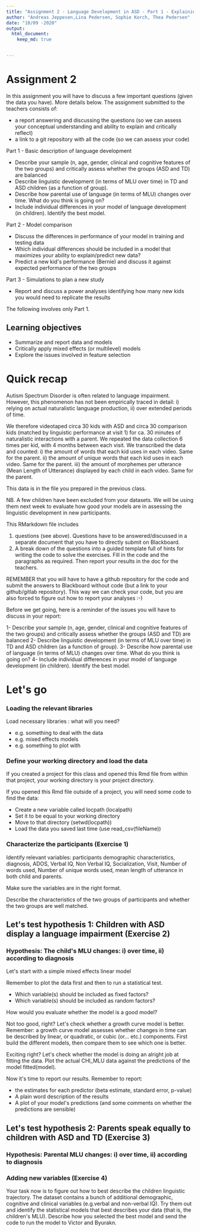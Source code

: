 ```yaml
---
title: "Assignment 2 - Language Development in ASD - Part 1 - Explaining development"
author: "Andreas Jeppesen,Lina Pedersen, Sophie Korch, Thea Pedersen"
date: "10/09 -2020"
output:
  html_document:
    keep_md: true


---
```

    


# Assignment 2

In this assignment you will have to discuss a few important questions (given the data you have). More details below. The assignment submitted to the teachers consists of:
- a report answering and discussing the questions (so we can assess your conceptual understanding and ability to explain and critically reflect)
- a link to a git repository with all the code (so we can assess your code)

Part 1 - Basic description of language development
- Describe your sample (n, age, gender, clinical and cognitive features of the two groups) and critically assess whether the groups (ASD and TD) are balanced
- Describe linguistic development (in terms of MLU over time) in TD and ASD children (as a function of group). 
- Describe how parental use of language (in terms of MLU) changes over time. What do you think is going on?
- Include individual differences in your model of language development (in children). Identify the best model.

Part 2 - Model comparison
- Discuss the differences in performance of your model in training and testing data
- Which individual differences should be included in a model that maximizes your ability to explain/predict new data?
- Predict a new kid's performance (Bernie) and discuss it against expected performance of the two groups

Part 3 - Simulations to plan a new study
- Report and discuss a power analyses identifying how many new kids you would need to replicate the results

The following involves only Part 1.

## Learning objectives

- Summarize and report data and models
- Critically apply mixed effects (or multilevel) models
- Explore the issues involved in feature selection


# Quick recap
Autism Spectrum Disorder is often related to language impairment. However, this phenomenon has not been empirically traced in detail:
i) relying on actual naturalistic language production,  ii) over extended periods of time.

We therefore videotaped circa 30 kids with ASD and circa 30 comparison kids (matched by linguistic performance at visit 1) for ca. 30 minutes of naturalistic interactions with a parent. We repeated the data collection 6 times per kid, with 4 months between each visit. We transcribed the data and counted: 
i) the amount of words that each kid uses in each video. Same for the parent.
ii) the amount of unique words that each kid uses in each video. Same for the parent.
iii) the amount of morphemes per utterance (Mean Length of Utterance) displayed by each child in each video. Same for the parent. 

This data is in the file you prepared in the previous class. 

NB. A few children have been excluded from your datasets. We will be using them next week to evaluate how good your models are in assessing the linguistic development in new participants.

This RMarkdown file includes 
1) questions (see above). Questions have to be answered/discussed in a separate document that you have to directly submit on Blackboard.
2) A break down of the questions into a guided template full of hints for writing the code to solve the exercises. Fill in the code and the paragraphs as required. Then report your results in the doc for the teachers.

REMEMBER that you will have to have a github repository for the code and submit the answers to Blackboard without code (but a link to your github/gitlab repository). This way we can check your code, but you are also forced to figure out how to report your analyses :-)

Before we get going, here is a reminder of the issues you will have to discuss in your report:

1- Describe your sample (n, age, gender, clinical and cognitive features of the two groups) and critically assess whether the groups (ASD and TD) are balanced
2- Describe linguistic development (in terms of MLU over time) in TD and ASD children (as a function of group). 
3- Describe how parental use of language (in terms of MLU) changes over time. What do you think is going on?
4- Include individual differences in your model of language development (in children). Identify the best model.

# Let's go

### Loading the relevant libraries

Load necessary libraries : what will you need?
- e.g. something to deal with the data
- e.g. mixed effects models
- e.g. something to plot with



### Define your working directory and load the data
If you created a project for this class and opened this Rmd file from within that project, your working directory is your project directory.

If you opened this Rmd file outside of a project, you will need some code to find the data:
- Create a new variable called locpath (localpath)
- Set it to be equal to your working directory
- Move to that directory (setwd(locpath))
- Load the data you saved last time (use read_csv(fileName))



### Characterize the participants (Exercise 1)

Identify relevant variables: participants demographic characteristics, diagnosis, ADOS, Verbal IQ, Non Verbal IQ, Socialization, Visit, Number of words used, Number of unique words used, mean length of utterance in both child and parents.

Make sure the variables are in the right format.

Describe the characteristics of the two groups of participants and whether the two groups are well matched.




## Let's test hypothesis 1: Children with ASD display a language impairment  (Exercise 2)

### Hypothesis: The child's MLU changes: i) over time, ii) according to diagnosis

Let's start with a simple mixed effects linear model

Remember to plot the data first and then to run a statistical test.
- Which variable(s) should be included as fixed factors?
- Which variable(s) should be included as random factors?




How would you evaluate whether the model is a good model?



Not too good, right? Let's check whether a growth curve model is better.
Remember: a growth curve model assesses whether changes in time can be described by linear, or quadratic, or cubic (or... etc.) components.
First build the different models, then compare them to see which one is better.



Exciting right? Let's check whether the model is doing an alright job at fitting the data. Plot the actual CHI_MLU data against the predictions of the model fitted(model). 



Now it's time to report our results.
Remember to report:
- the estimates for each predictor (beta estimate, standard error, p-value)
- A plain word description of the results
- A plot of your model's predictions (and some comments on whether the predictions are sensible)


## Let's test hypothesis 2: Parents speak equally to children with ASD and TD  (Exercise 3)

### Hypothesis: Parental MLU changes: i) over time, ii) according to diagnosis




### Adding new variables (Exercise 4)

Your task now is to figure out how to best describe the children linguistic trajectory. The dataset contains a bunch of additional demographic, cognitive and clinical variables (e.g.verbal and non-verbal IQ). Try them out and identify the statistical models that best describes your data (that is, the children's MLU). Describe how you selected the best model and send the code to run the model to Victor and Byurakn.










